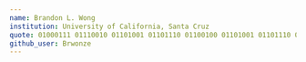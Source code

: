 ```yaml
---
name: Brandon L. Wong
institution: University of California, Santa Cruz
quote: 01000111 01110010 01101001 01101110 01100100 01101001 01101110 01100111
github_user: Brwonze
---
```

